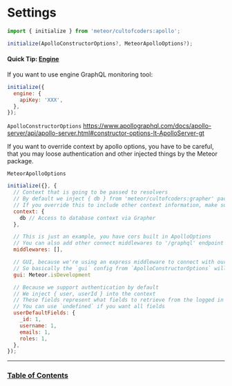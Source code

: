 # Settings

```js
import { initialize } from 'meteor/cultofcoders:apollo';

initialize(ApolloConstructorOptions?, MeteorApolloOptions?);
```

#### Quick Tip: [Engine](https://engine.apollographql.com/)

If you want to use engine GraphQL monitoring tool:

```js
initialize({
  engine: {
    apiKey: 'XXX',
  },
});
```

`ApolloConstructorOptions`
https://www.apollographql.com/docs/apollo-server/api/apollo-server.html#constructor-options-lt-ApolloServer-gt

If you want to override context by apollo options, you have to be careful, that you may loose authentication and other injected things by the Meteor package.

`MeteorApolloOptions`

```js
initialize({}, {
  // Context that is going to be passed to resolvers
  // By default we inject { db } from 'meteor/cultofcoders:grapher' package
  // If you override this to include other context information, make sure to include that as well
  context: {
    db // Access to database context via Grapher
  },

  // This is just an example, you have cors built in ApolloOptions
  // You can also add other connect middlewares to '/graphql' endpoint
  middlewares: [],

  // GUI, because we're using an express middleware to connect with our WebApp, gui configuration is done at that level
  // So basically the `gui` config from `ApolloConstructorOptions` will be ignored
  gui: Meteor.isDevelopment

  // Because we support authentication by default
  // We inject { user, userId } into the context
  // These fields represent what fields to retrieve from the logged in user on every request
  // You can use `undefined` if you want all fields
  userDefaultFields: {
    _id: 1,
    username: 1,
    emails: 1,
    roles: 1,
  },
});
```

---

### [Table of Contents](index.md)
